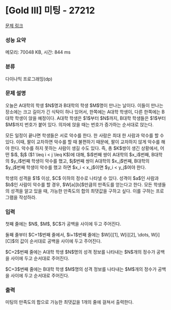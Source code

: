 # [Gold III] 미팅 - 27212 

[문제 링크](https://www.acmicpc.net/problem/27212) 

### 성능 요약

메모리: 70048 KB, 시간: 844 ms

### 분류

다이나믹 프로그래밍(dp)

### 문제 설명

<p>오늘은 A대학의 학생 $N$명과 B대학의 학생 $M$명이 만나는 날이다. 이들이 만나는 장소에는 크고 길이가 긴 식탁이 하나 있어서, 한쪽에는 A대학 학생이, 다른 한쪽에는 B대학 학생이 앉을 예정이다. A대학 학생은 $1$부터 $N$까지, B대학 학생들은 $1$부터 $M$까지 번호가 붙어 있다. 의자에 앉을 때는 번호가 증가하는 순서대로 앉는다.</p>

<p>모든 일정이 끝나면 학생들은 서로 악수를 한다. 한 사람은 최대 한 사람과 악수를 할 수 있다. 이때, 팔이 교차하면 악수를 할 때 불편하기 때문에, 팔이 교차하지 않게 악수를 해야 한다. 악수를 하지 못하는 사람이 생길 수도 있다. 즉, 총 $K$쌍이 생긴 상황에서, 어떤 $i$, $j$ ($1 \leq i < j \leq K$)에 대해, $i$번째 쌍이 A대학의 $x_i$번째, B대학의 $y_i$번째 학생이 악수를 했고, $j$번째 쌍이 A대학의 $x_j$번째, B대학의 $y_j$번째 학생이 악수를 했고 하면 $x_i < x_j$이면 $y_i < y_j$여야 한다.</p>

<p>학생의 성격을 $1$ 이상, $C$ 이하의 정수로 나타낼 수 있다. 성격이 $a$인 사람과 $b$인 사람이 악수를 할 경우, $W[a][b]$만큼의 만족도를 얻는다고 한다. 모든 학생들의 성격을 알고 있을 때, 가능한 만족도의 합의 최댓값을 구하고 싶다. 이를 구하는 프로그램을 작성하라.</p>

### 입력 

 <p>첫째 줄에는 $N$, $M$, $C$가 공백을 사이에 두고 주어진다.</p>

<p>둘째 줄부터 $C+1$번째 줄에서, $i+1$번째 줄에는 $W[i][1], W[i][2], \dots, W[i][C]$의 값이 순서대로 공백을 사이에 두고 주어진다.</p>

<p>$C+2$번째 줄에는 A대학 학생 $N$명의 성격 정보를 나타내는 $N$개의 정수가 공백을 사이에 두고 순서대로 주어진다.</p>

<p>$C+3$번째 줄에는 B대학 학생 $M$명의 성격 정보를 나타내는 $M$개의 정수가 공백을 사이에 두고 순서대로 주어진다.</p>

### 출력 

 <p>미팅의 만족도의 합으로 가능한 최댓값을 1개의 줄에 걸쳐서 출력한다.</p>

